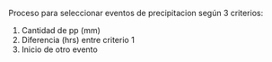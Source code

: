 Proceso para seleccionar eventos de precipitacion según 3 criterios: 
1) Cantidad de pp (mm)
2) Diferencia (hrs) entre criterio 1
3) Inicio de otro evento
